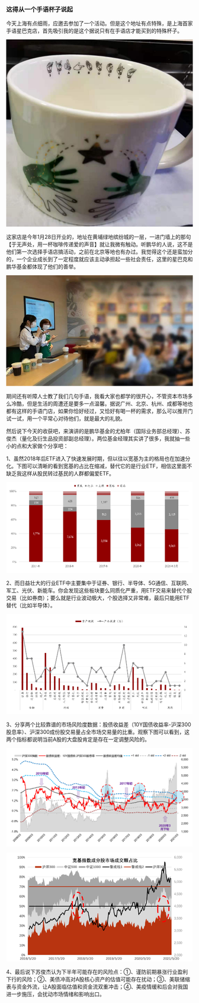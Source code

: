### 这得从一个手语杯子说起

今天上海有点细雨，应邀去参加了一个活动。但是这个地址有点特殊，是上海首家手语星巴克店，首先吸引我的是这个据说只有在手语店才能买到的特殊杯子。

![杯子](../img/ph-syxbk-1.jpg)

这家店是今年1月28日开业的，地址在黄埔绿地缤纷城的一层，一进门墙上的那句【于无声处，用一杯咖啡传递爱的声音】就让我微有触动。听鹏华的人说，这不是他们第一次选择手语店搞活动，之前在北京等地也有办过。我觉得这个还是蛮加分的，一个企业成长到了一定程度就应该主动承担起一些社会责任，这里的星巴克和鹏华基金都体现了他们的善举。

![手语](../img/ph-syxbk-2.jpg)

期间还有听障人士教了我们几句手语，我看大家也都学的很开心，不管资本市场多么冷酷，但是生活的周遭还是要多一点温馨。据说广州、北京、杭州、成都等地也都有这样的手语门店，如果你恰好经过，又恰好有喝一杯的需求，那么可以推开门试一试，用一个平常心对待他们，就是最大的礼貌。

然后说下今天的收获吧，来演讲的是鹏华基金的尤柏年（国际业务部总经理）、苏俊杰（量化及衍生品投资部副总经理）。两位基金经理其实讲了很多，我就抽一些小的点和大家做个分享吧：

1、虽然2018年后ETF进入了快速发展时期，但以往以宽基为主的格局也在加速分化。下图可以清晰的看到宽基的占比在缩减，替代它的是行业ETF，相信这里面不缺乏我这样从股民转过基民的人群都偏爱ETF。

![变化](../img/ph-syxbk-3.png)

2、而日益壮大的行业ETF中主要集中于证券、银行、半导体、5G通信、互联网、军工、光伏、新能车。你会发现这些板块要么同质化严重，用ETF交易来替代个股交易（比如券商）；要么就是行业波动极大，个股选择又非常难，最后只能用ETF替代（比如半导体）。

![行业](../img/ph-syxbk-4.png)

3、分享两个比较靠谱的市场风险度数据：股债收益差（10Y国债收益率-沪深300股息率）、沪深300成份股交易量占全市场交易量的比重。观察下图可以看到，这两个指标都说明当前A股的大盘股肯定是存在一定调整风险的。

![风险指标](../img/ph-syxbk-5.png)

![风险指标](../img/ph-syxbk-6.png)

4、最后说下苏俊杰认为下半年可能存在的风险点：①、谨防前期暴涨行业盈利下行的风险；②、美债冲高对A股核心资产的估值可能存在扰动；③、美联储缩表与资金外流，让A股面临估值和资金流双重冲击；④、美疫情缓和后会对我国进一步施压，会扰动市场情绪和影响出口。